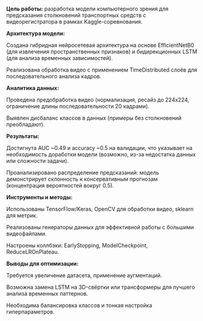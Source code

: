 **Цель работы:**
разработка модели компьютерного зрения для предсказания столкновений транспортных средств с видеорегистратора в рамках Kaggle-соревнования.

**Архитектура модели:**

Создана гибридная нейросетевая архитектура на основе EfficientNetB0 (для извлечения пространственных признаков) и бидирекционных LSTM (для анализа временных зависимостей).

Реализована обработка видео с применением TimeDistributed слоёв для последовательного анализа кадров.

**Аналитика данных:**

Проведена предобработка видео (нормализация, ресайз до 224x224, ограничение длины последовательности 20 кадрами).

Выявлен дисбаланс классов в данных (примеры без столкновений преобладают).

**Результаты:**

Достигнута AUC ~0.49 и accuracy ~0.5 на валидации, что указывает на необходимость доработки модели (возможно, из-за недостатка данных или сложности задачи).

Проанализировано распределение предсказаний: модель демонстрирует склонность к консервативным прогнозам (концентрация вероятностей вокруг 0.5).

**Инструменты и методы:**

Использованы TensorFlow/Keras, OpenCV для обработки видео, sklearn для метрик.

Реализованы генераторы данных для эффективной работы с большими видеофайлами.

Настроены коллбэки: EarlyStopping, ModelCheckpoint, ReduceLROnPlateau.

**Выводы для оптимизации:**

Требуется увеличение датасета, применение аугментаций.

Возможна замена LSTM на 3D-свёртки или трансформеры для лучшего анализа временных паттернов.

Необходима балансировка классов и тонкая настройка гиперпараметров.
